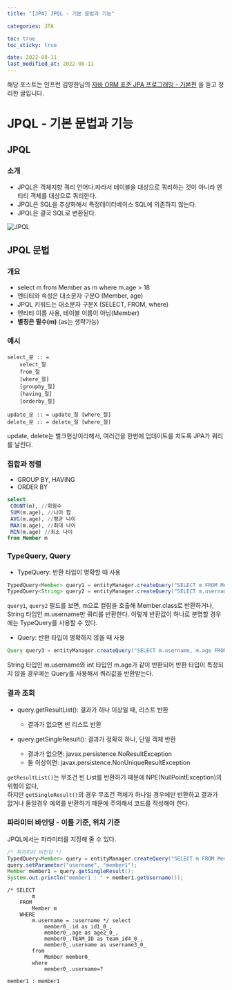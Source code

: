```yaml
---
title: "[JPA] JPQL - 기본 문법과 기능"

categories: JPA

toc: true
toc_sticky: true

date: 2022-08-11
last_modified_at: 2022-08-11
---
```


해당 포스트는 인프런 김영한님의 [자바 ORM 표준 JPA 프로그래밍 - 기본편](https://www.inflearn.com/course/ORM-JPA-Basic/dashboard) 을 듣고 정리한 글입니다.

# JPQL - 기본 문법과 기능

## JPQL

### 소개

- JPQL은 객체지향 쿼리 언어다.따라서 테이블을 대상으로 쿼리하는 것이 아니라 엔티티 객체를 대상으로 쿼리한다.
- JPQL은 SQL을 추상화해서 특정데이터베이스 SQL에 의존하지 않는다.
- JPQL은 결국 SQL로 변환된다.

![JPQL]({{site.url}}/assets/image/2022-08/11-jpa001.png)

## JPQL 문법

### 개요

- select m from Member as m where m.age > 18
- 엔티티와 속성은 대소문자 구분O (Member, age)
- JPQL 키워드는 대소문자 구분X (SELECT, FROM, where)
- 엔티티 이름 사용, 테이블 이름이 아님(Member)
- **별칭은 필수(m)** (as는 생략가능)

### 예시

```text
select_문 :: =
    select_절
    from_절
    [where_절]
    [groupby_절]
    [having_절]
    [orderby_절]
    
update_문 :: = update_절 [where_절]
delete_문 :: = delete_절 [where_절]
```

update, delete는 벌크현상이라해서, 여러건을 한번에 업데이트를 치도록 JPA가 쿼리를 날린다.

### 집합과 정렬

- GROUP BY, HAVING
- ORDER BY

```sql
select
 COUNT(m), //회원수
 SUM(m.age), //나이 합
 AVG(m.age), //평균 나이
 MAX(m.age), //최대 나이
 MIN(m.age) //최소 나이
from Member m
```

### TypeQuery, Query

- TypeQuery: 반환 타입이 명확할 때 사용

```java
TypedQuery<Member> query1 = entityManager.createQuery("SELECT m FROM Member m", Member.class);
TypedQuery<String> query2 = entityManager.createQuery("SELECT m.username FROM Member m", String.class);
```

`query1`, `query2` 필드를 보면, m으로 컬럼을 호출해 Member.class로 반환하거나, String 타입인 m.username만 쿼리를 반환한다. 이렇게 반환값이 하나로 분명할 경우에는 TypeQuery를 사용할 수 있다.

- Query: 반환 타입이 명확하지 않을 때 사용

```java
Query query3 = entityManager.createQuery("SELECT m.username, m.age FROM Member m"); 
```

String 타입인 m.username와 int 타입인 m.age가 같이 반환되어 반환 타입이 특정되지 않을 경우에는 Query를 사용해서 쿼리값을 반환받는다.

### 결과 조회

- query.getResultList(): 결과가 하나 이상일 때, 리스트 반환

  - 결과가 없으면 빈 리스트 반환
  
- query.getSingleResult(): 결과가 정확히 하나, 단일 객체 반환

  - 결과가 없으면: javax.persistence.NoResultException
  - 둘 이상이면: javax.persistence.NonUniqueResultException

`getResultList()`는 무조건 빈 List를 반환하기 때문에 NPE(NullPointException)의 위험이 없다,  
하지만 `getSingleResult()`의 경우 무조건 객체가 하나일 경우에만 반환하고 결과가 없거나 둘일경우 예외를 반환하기 때문에 주의해서 코드를 작성해야 한다.

### 파라미터 바인딩 - 이름 기준, 위치 기준

JPQL에서는 파라미터를 지정해 줄 수 있다.

```java
/* 파라미터 바인딩 */
TypedQuery<Member> query = entityManager.createQuery("SELECT m FROM Member m WHERE m.username = :username", Member.class);
query.setParameter("username", "member1");
Member member1 = query.getSingleResult();
System.out.println("member1 : " + member1.getUsername());
```

```shell
/* SELECT
        m 
    FROM
        Member m 
    WHERE
        m.username = :username */ select
            member0_.id as id1_0_,
            member0_.age as age2_0_,
            member0_.TEAM_ID as team_id4_0_,
            member0_.username as username3_0_ 
        from
            Member member0_ 
        where
            member0_.username=?
            
member1 : member1
```